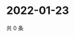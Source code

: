 # 2022-01-23

共 0 条

<!-- BEGIN WEIBO -->
<!-- 最后更新时间 Sun Jan 23 2022 22:12:21 GMT+0800 (China Standard Time) -->

<!-- END WEIBO -->
